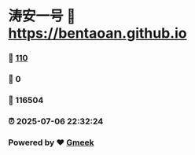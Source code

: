 # 涛安一号 :link: https://bentaoan.github.io 
### :page_facing_up: [110](https://bentaoan.github.io/tag.html) 
### :speech_balloon: 0 
### :hibiscus: 116504 
### :alarm_clock: 2025-07-06 22:32:24 
### Powered by :heart: [Gmeek](https://github.com/Meekdai/Gmeek)
